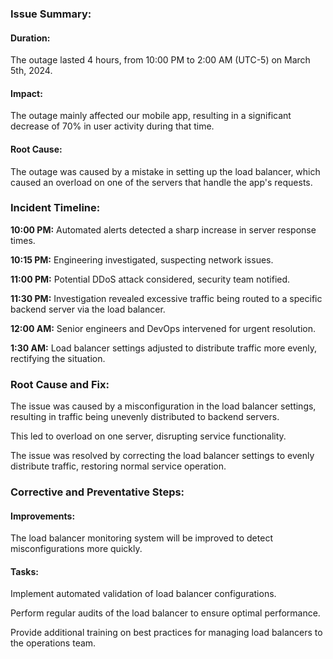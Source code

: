 ### **Issue Summary:** 

#### **Duration:** 
The outage lasted 4 hours, from 10:00 PM to 2:00 AM (UTC-5) on March 5th, 2024. 
 
#### **Impact:** 
The outage mainly affected our mobile app, resulting in a significant decrease of 70% in user activity during that time. 

#### **Root Cause:**
The outage was caused by a mistake in setting up the load balancer, which caused an overload on one of the servers that handle the app's requests.

### **Incident Timeline:** 

**10:00 PM:** Automated alerts detected a sharp increase in server response times. 
 
**10:15 PM:** Engineering investigated, suspecting network issues. 
  
**11:00 PM:** Potential DDoS attack considered, security team notified. 
  
**11:30 PM:** Investigation revealed excessive traffic being routed to a specific backend server via the load balancer. 
   
**12:00 AM:** Senior engineers and DevOps intervened for urgent resolution. 
    
**1:30 AM:** Load balancer settings adjusted to distribute traffic more evenly, rectifying the situation.
  
### **Root Cause and Fix:** 

The issue was caused by a misconfiguration in the load balancer settings, resulting in traffic being unevenly distributed to backend servers. 

This led to overload on one server, disrupting service functionality. 

The issue was resolved by correcting the load balancer settings to evenly distribute traffic, restoring normal service operation.
   
### **Corrective and Preventative Steps:** 
   
#### **Improvements:** 

The load balancer monitoring system will be improved to detect misconfigurations more quickly. 
    
#### **Tasks:** 
     
Implement automated validation of load balancer configurations. 
      
Perform regular audits of the load balancer to ensure optimal performance. 
       
Provide additional training on best practices for managing load balancers to the operations team.

